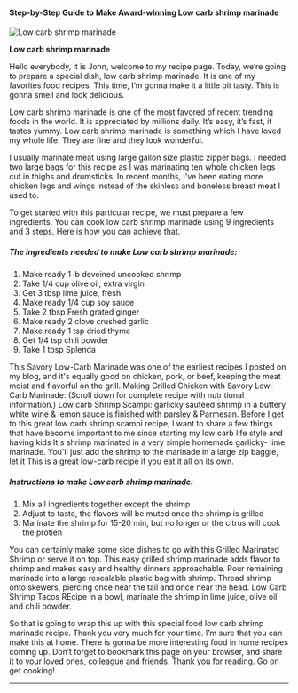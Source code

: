             

#### Step-by-Step Guide to Make Award-winning Low carb shrimp marinade

![Low carb shrimp marinade](https://img-global.cpcdn.com/recipes/6287489300430848/751x532cq70/low-carb-shrimp-marinade-recipe-main-photo.jpg)

**Low carb shrimp marinade**

Hello everybody, it is John, welcome to my recipe page. Today, we’re going to prepare a special dish, low carb shrimp marinade. It is one of my favorites food recipes. This time, I’m gonna make it a little bit tasty. This is gonna smell and look delicious.

Low carb shrimp marinade is one of the most favored of recent trending foods in the world. It is appreciated by millions daily. It’s easy, it’s fast, it tastes yummy. Low carb shrimp marinade is something which I have loved my whole life. They are fine and they look wonderful.

I usually marinate meat using large gallon size plastic zipper bags. I needed two large bags for this recipe as I was marinating ten whole chicken legs cut in thighs and drumsticks. In recent months, I've been eating more chicken legs and wings instead of the skinless and boneless breast meat I used to.

To get started with this particular recipe, we must prepare a few ingredients. You can cook low carb shrimp marinade using 9 ingredients and 3 steps. Here is how you can achieve that.

##### The ingredients needed to make Low carb shrimp marinade:

1.  Make ready 1 lb deveined uncooked shrimp
2.  Take 1/4 cup olive oil, extra virgin
3.  Get 3 tbsp lime juice, fresh
4.  Make ready 1/4 cup soy sauce
5.  Take 2 tbsp Fresh grated ginger
6.  Make ready 2 clove crushed garlic
7.  Make ready 1 tsp dried thyme
8.  Get 1/4 tsp chili powder
9.  Take 1 tbsp Splenda

This Savory Low-Carb Marinade was one of the earliest recipes I posted on my blog, and it's equally good on chicken, pork, or beef, keeping the meat moist and flavorful on the grill. Making Grilled Chicken with Savory Low-Carb Marinade: (Scroll down for complete recipe with nutritional information.) Low carb Shrimp Scampi: garlicky sauteed shrimp in a buttery white wine & lemon sauce is finished with parsley & Parmesan. Before I get to this great low carb shrimp scampi recipe, I want to share a few things that have become important to me since starting my low carb life style and having kids It's shrimp marinated in a very simple homemade garlicky- lime marinade. You'll just add the shrimp to the marinade in a large zip baggie, let it This is a great low-carb recipe if you eat it all on its own.

##### Instructions to make Low carb shrimp marinade:

1.  Mix all ingredients together except the shrimp
2.  Adjust to taste, the flavors will be muted once the shrimp is grilled
3.  Marinate the shrimp for 15-20 min, but no longer or the citrus will cook the protien

You can certainly make some side dishes to go with this Grilled Marinated Shrimp or serve it on top. This easy grilled shrimp marinade adds flavor to shrimp and makes easy and healthy dinners approachable. Pour remaining marinade into a large resealable plastic bag with shrimp. Thread shrimp onto skewers, piercing once near the tail and once near the head. Low Carb Shrimp Tacos REcipe In a bowl, marinate the shrimp in lime juice, olive oil and chili powder.

So that is going to wrap this up with this special food low carb shrimp marinade recipe. Thank you very much for your time. I’m sure that you can make this at home. There is gonna be more interesting food in home recipes coming up. Don’t forget to bookmark this page on your browser, and share it to your loved ones, colleague and friends. Thank you for reading. Go on get cooking!

* * *